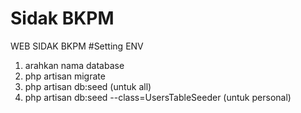 # Sidak BKPM
WEB SIDAK BKPM
#Setting ENV
1. arahkan nama database
2. php artisan migrate
3. php artisan db:seed (untuk all)
4. php artisan db:seed --class=UsersTableSeeder (untuk personal)


